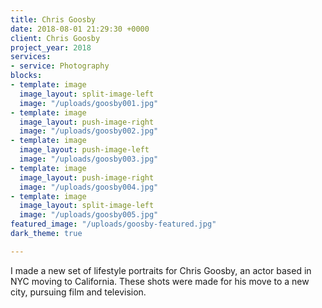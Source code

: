 ```yaml
---
title: Chris Goosby
date: 2018-08-01 21:29:30 +0000
client: Chris Goosby
project_year: 2018
services:
- service: Photography
blocks:
- template: image
  image_layout: split-image-left
  image: "/uploads/goosby001.jpg"
- template: image
  image_layout: push-image-right
  image: "/uploads/goosby002.jpg"
- template: image
  image_layout: push-image-left
  image: "/uploads/goosby003.jpg"
- template: image
  image_layout: push-image-right
  image: "/uploads/goosby004.jpg"
- template: image
  image_layout: split-image-left
  image: "/uploads/goosby005.jpg"
featured_image: "/uploads/goosby-featured.jpg"
dark_theme: true

---
```

I made a new set of lifestyle portraits for Chris Goosby, an actor based in NYC moving to California. These shots were made for his move to a new city, pursuing film and television.